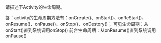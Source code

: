 请描述下Activity的生命周期。

答：activity的生命周期方法有：onCreate()、onStart()、onReStart()、onResume()、onPause()、onStop()、onDestory()；
可见生命周期：从onStart()直到系统调用onStop()
前台生命周期：从onResume()直到系统调用onPause()
